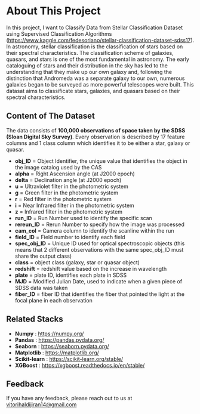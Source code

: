 
# About This Project

In this project, I want to Classify Data from Stellar Classification Dataset using Supervised Classification Algorithms (https://www.kaggle.com/fedesoriano/stellar-classification-dataset-sdss17). In astronomy, stellar classification is the classification of stars based on their spectral characteristics. The classification scheme of galaxies, quasars, and stars is one of the most fundamental in astronomy. The early cataloguing of stars and their distribution in the sky has led to the understanding that they make up our own galaxy and, following the distinction that Andromeda was a separate galaxy to our own, numerous galaxies began to be surveyed as more powerful telescopes were built. This datasat aims to classificate stars, galaxies, and quasars based on their spectral characteristics.


## Content of The Dataset

The data consists of **100,000 observations of space taken by the SDSS (Sloan Digital Sky Survey)**. Every observation is described by 17 feature columns and 1 class column which identifies it to be either a star, galaxy or quasar.

* **obj_ID** = Object Identifier, the unique value that identifies the object in the image catalog used by the CAS
* **alpha** = Right Ascension angle (at J2000 epoch)
* **delta** = Declination angle (at J2000 epoch)
* **u** = Ultraviolet filter in the photometric system
* **g** = Green filter in the photometric system
* **r** = Red filter in the photometric system
* **i** = Near Infrared filter in the photometric system
* **z** = Infrared filter in the photometric system
* **run_ID** = Run Number used to identify the specific scan
* **rereun_ID** = Rerun Number to specify how the image was processed
* **cam_col** = Camera column to identify the scanline within the run
* **field_ID** = Field number to identify each field
* **spec_obj_ID** = Unique ID used for optical spectroscopic objects (this means that 2 different observations with the same spec_obj_ID must share the output class)
* **class** = object class (galaxy, star or quasar object)
* **redshift** = redshift value based on the increase in wavelength
* **plate** = plate ID, identifies each plate in SDSS
* **MJD** = Modified Julian Date, used to indicate when a given piece of SDSS data was taken
* **fiber_ID** = fiber ID that identifies the fiber that pointed the light at the focal plane in each observation

## Related Stacks

* **Numpy** : https://numpy.org/
* **Pandas** : https://pandas.pydata.org/
* **Seaborn** : https://seaborn.pydata.org/
* **Matplotlib** : https://matplotlib.org/
* **Scikit-learn** : https://scikit-learn.org/stable/
* **XGBoost** : https://xgboost.readthedocs.io/en/stable/

## Feedback

If you have any feedback, please reach out to us at vitorihaldijiran14@gmail.com


